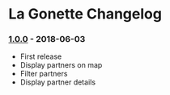 # La Gonette Changelog

### [1.0.0] - 2018-06-03
- First release
- Display partners on map
- Filter partners
- Display partner details

 [1.0.0]: https://github.com/La-Gonette/lagonette-android/compare/b9a24ed54ab7dee9422be5883df36fb8ebf1d7c1...v1.0.0
